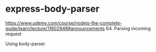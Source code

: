 # express-body-parser

https://www.udemy.com/course/nodejs-the-complete-guide/learn/lecture/11602948#announcements
64. Parsing incoming request

Using body-parser
